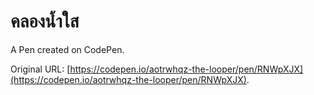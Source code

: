 # คลองน้ำใส

A Pen created on CodePen.

Original URL: [https://codepen.io/aotrwhqz-the-looper/pen/RNWpXJX](https://codepen.io/aotrwhqz-the-looper/pen/RNWpXJX).

